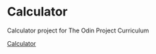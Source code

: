 # Calculator
Calculator project for The Odin Project Curriculum

[Calculator](https://plmdie.github.io/Calculator/)
